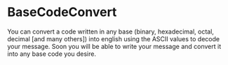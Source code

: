 # BaseCodeConvert
You can convert a code written in any base (binary, hexadecimal, octal, decimal [and many others]) into english using the ASCII values to decode your message. Soon you will be able to write your message and convert it into any base code you desire.
